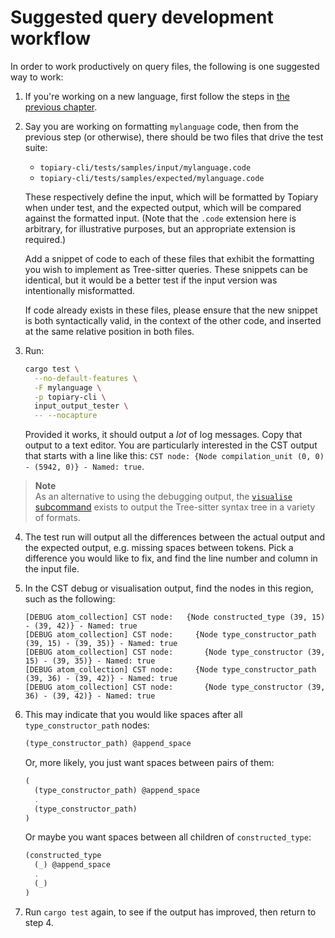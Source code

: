# Suggested query development workflow

In order to work productively on query files, the following is one
suggested way to work:

1. If you're working on a new language, first follow the steps in [the
   previous chapter](adding-a-new-language.md).

2. Say you are working on formatting `mylanguage` code, then from the
   previous step (or otherwise), there should be two files that drive
   the test suite:

   - `topiary-cli/tests/samples/input/mylanguage.code`
   - `topiary-cli/tests/samples/expected/mylanguage.code`

   These respectively define the input, which will be formatted by
   Topiary when under test, and the expected output, which will be
   compared against the formatted input. (Note that the `.code`
   extension here is arbitrary, for illustrative purposes, but an
   appropriate extension is required.)

   Add a snippet of code to each of these files that exhibit the
   formatting you wish to implement as Tree-sitter queries. These
   snippets can be identical, but it would be a better test if the input
   version was intentionally misformatted.

   <div class="warning">
   If code already exists in these files, please ensure that the new
   snippet is both syntactically valid, in the context of the other
   code, and inserted at the same relative position in both files.
   </div>

3. Run:

   ```sh
   cargo test \
     --no-default-features \
     -F mylanguage \
     -p topiary-cli \
     input_output_tester \
     -- --nocapture
   ```

   Provided it works, it should output a _lot_ of log messages. Copy
   that output to a text editor. You are particularly interested in the
   CST output that starts with a line like this: `CST node: {Node
   compilation_unit (0, 0) - (5942, 0)} - Named: true`.

> **Note**\
> As an alternative to using the debugging output, the [`visualise`
> subcommand](../cli/usage/visualise.md) exists to output the
> Tree-sitter syntax tree in a variety of formats.

4. The test run will output all the differences between the actual
   output and the expected output, e.g. missing spaces between tokens.
   Pick a difference you would like to fix, and find the line number and
   column in the input file.

5. In the CST debug or visualisation output, find the nodes in this
   region, such as the following:

   ```
   [DEBUG atom_collection] CST node:   {Node constructed_type (39, 15) - (39, 42)} - Named: true
   [DEBUG atom_collection] CST node:     {Node type_constructor_path (39, 15) - (39, 35)} - Named: true
   [DEBUG atom_collection] CST node:       {Node type_constructor (39, 15) - (39, 35)} - Named: true
   [DEBUG atom_collection] CST node:     {Node type_constructor_path (39, 36) - (39, 42)} - Named: true
   [DEBUG atom_collection] CST node:       {Node type_constructor (39, 36) - (39, 42)} - Named: true
   ```

6. This may indicate that you would like spaces after all
   `type_constructor_path` nodes:

   ```scheme
   (type_constructor_path) @append_space
   ```

   Or, more likely, you just want spaces between pairs of them:

   ```scheme
   (
     (type_constructor_path) @append_space
     .
     (type_constructor_path)
   )
   ```

   Or maybe you want spaces between all children of `constructed_type`:

   ```scheme
   (constructed_type
     (_) @append_space
     .
     (_)
   )
   ```

7. Run `cargo test` again, to see if the output has improved, then
   return to step 4.
